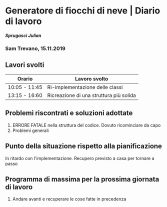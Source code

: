 # Generatore di fiocchi di neve | Diario di lavoro
##### Sprugasci Julian
### Sam Trevano, 15.11.2019

## Lavori svolti


|Orario        |Lavoro svolto                 |
|--------------|------------------------------|
|10:05 - 11:45|Ri-implementazione delle classi|
|13:15 - 16:60 |Ricreazione di una struttura più solida     ||

##  Problemi riscontrati e soluzioni adottate
1. ERRORE FATALE nella struttura del codice. Dovuto ricominciare da capo
2. Problemi generali
##  Punto della situazione rispetto alla pianificazione
In ritardo con l'implementazione. Recupero previsto a casa per tornare a passo

## Programma di massima per la prossima giornata di lavoro
1. Andare avanti e recuperare le cose fatte in precedenza
